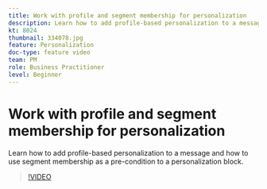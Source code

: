 ```yaml
---
title: Work with profile and segment membership for personalization
description: Learn how to add profile-based personalization to a message and how to use segment membership as a pre-condition to a personalization block.
kt: 8024
thumbnail: 334078.jpg
feature: Personalization
doc-type: feature video
team: PM
role: Business Practitioner
level: Beginner
---
```


# Work with profile and segment membership for personalization

Learn how to add profile-based personalization to a message and how to use segment membership as a pre-condition to a personalization block.

>[!VIDEO](https://video.tv.adobe.com/v/334078?quality=12)
